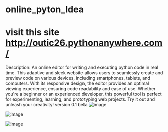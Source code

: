 # online_pyton_Idea
# visit this site http://outic26.pythonanywhere.com/
Description: An online editor for writing and executing python code in real time. This adaptive and sleek website allows users to seamlessly create and preview code on various devices, including smartphones, tablets, and computers. With its responsive design, the editor provides an optimal viewing experience, ensuring code readability and ease of use. Whether you're a beginner or an experienced developer, this powerful tool is perfect for experimenting, learning, and prototyping web projects. Try it out and unleash your creativity!
version 0.1 beta
![image](https://github.com/sabur-hub/online_pyton_Idea/assets/76915977/601d6c74-2287-43f1-9ede-cb28e6a1a15a)

![image](https://github.com/sabur-hub/online_pyton_Idea/assets/76915977/97b1178b-e0c0-45c7-aed1-ab764ebcaa39)

![image](https://github.com/sabur-hub/online_pyton_Idea/assets/76915977/d1c3d431-b26a-4944-a4eb-f59ff45faada)



